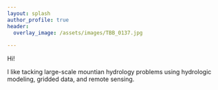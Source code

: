 ```yaml
---
layout: splash
author_profile: true
header:
  overlay_image: /assets/images/TBB_0137.jpg
  
---
```


Hi! 

I like tacking large-scale mountian hydrology problems using hydrologic modeling, gridded data, and remote sensing. 
